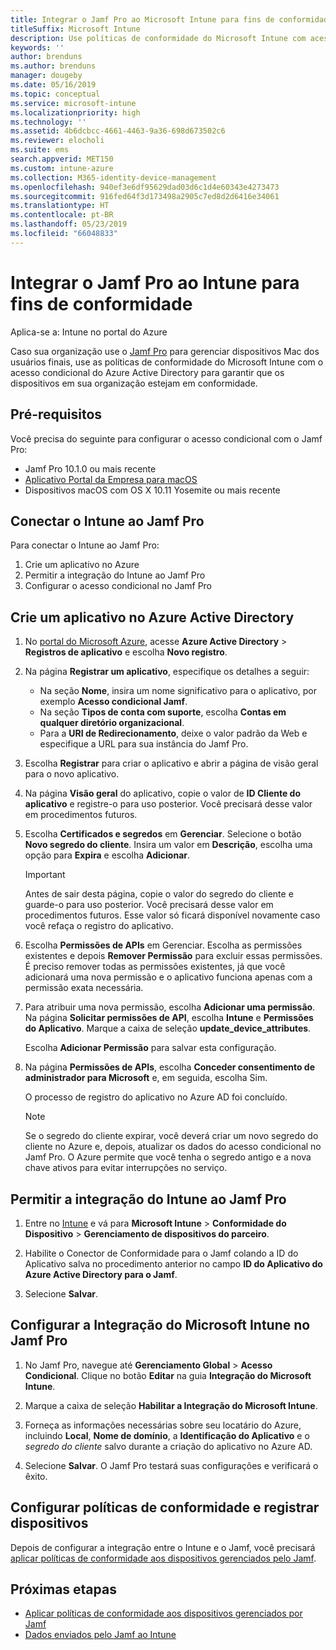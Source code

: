 ```yaml
---
title: Integrar o Jamf Pro ao Microsoft Intune para fins de conformidade
titleSuffix: Microsoft Intune
description: Use políticas de conformidade do Microsoft Intune com acesso condicional do Azure Active Directory para ajudar a proteger dispositivos gerenciados pelo Jamf.
keywords: ''
author: brenduns
ms.author: brenduns
manager: dougeby
ms.date: 05/16/2019
ms.topic: conceptual
ms.service: microsoft-intune
ms.localizationpriority: high
ms.technology: ''
ms.assetid: 4b6dcbcc-4661-4463-9a36-698d673502c6
ms.reviewer: elocholi
ms.suite: ems
search.appverid: MET150
ms.custom: intune-azure
ms.collection: M365-identity-device-management
ms.openlocfilehash: 940ef3e6df95629dad03d6c1d4e60343e4273473
ms.sourcegitcommit: 916fed64f3d173498a2905c7ed8d2d6416e34061
ms.translationtype: HT
ms.contentlocale: pt-BR
ms.lasthandoff: 05/23/2019
ms.locfileid: "66048833"
---
```

# <a name="integrate-jamf-pro-with-intune-for-compliance"></a>Integrar o Jamf Pro ao Intune para fins de conformidade

Aplica-se a: Intune no portal do Azure

Caso sua organização use o [Jamf Pro](https://www.jamf.com) para gerenciar dispositivos Mac dos usuários finais, use as políticas de conformidade do Microsoft Intune com o acesso condicional do Azure Active Directory para garantir que os dispositivos em sua organização estejam em conformidade.

## <a name="prerequisites"></a>Pré-requisitos

Você precisa do seguinte para configurar o acesso condicional com o Jamf Pro:

- Jamf Pro 10.1.0 ou mais recente
- [Aplicativo Portal da Empresa para macOS](https://aka.ms/macoscompanyportal)
- Dispositivos macOS com OS X 10.11 Yosemite ou mais recente

## <a name="connecting-intune-to-jamf-pro"></a>Conectar o Intune ao Jamf Pro

Para conectar o Intune ao Jamf Pro:

1. Crie um aplicativo no Azure
2. Permitir a integração do Intune ao Jamf Pro
3. Configurar o acesso condicional no Jamf Pro

## <a name="create-an-application-in-azure-active-directory"></a>Crie um aplicativo no Azure Active Directory

1. No [portal do Microsoft Azure](https://portal.azure.com), acesse **Azure Active Directory** > **Registros de aplicativo** e escolha **Novo registro**. 

2. Na página **Registrar um aplicativo**, especifique os detalhes a seguir:
   - Na seção **Nome**, insira um nome significativo para o aplicativo, por exemplo **Acesso condicional Jamf**.
   - Na seção **Tipos de conta com suporte**, escolha **Contas em qualquer diretório organizacional**. 
   - Para a **URI de Redirecionamento**, deixe o valor padrão da Web e especifique a URL para sua instância do Jamf Pro.  

3. Escolha **Registrar** para criar o aplicativo e abrir a página de visão geral para o novo aplicativo.  

4. Na página **Visão geral** do aplicativo, copie o valor de **ID Cliente do aplicativo** e registre-o para uso posterior. Você precisará desse valor em procedimentos futuros.  

5. Escolha **Certificados e segredos** em **Gerenciar**. Selecione o botão **Novo segredo do cliente**. Insira um valor em **Descrição**, escolha uma opção para **Expira** e escolha **Adicionar**.

   > [!IMPORTANT]  
   > Antes de sair desta página, copie o valor do segredo do cliente e guarde-o para uso posterior. Você precisará desse valor em procedimentos futuros. Esse valor só ficará disponível novamente caso você refaça o registro do aplicativo.  

6. Escolha **Permissões de APIs** em Gerenciar.  Escolha as permissões existentes e depois **Remover Permissão** para excluir essas permissões. É preciso remover todas as permissões existentes, já que você adicionará uma nova permissão e o aplicativo funciona apenas com a permissão exata necessária.  

7. Para atribuir uma nova permissão, escolha **Adicionar uma permissão**. Na página **Solicitar permissões de API**, escolha **Intune** e **Permissões do Aplicativo**. Marque a caixa de seleção **update_device_attributes**.  

   Escolha **Adicionar Permissão** para salvar esta configuração.  

8. Na página **Permissões de APIs**, escolha **Conceder consentimento de administrador para Microsoft** e, em seguida, escolha Sim.  

   O processo de registro do aplicativo no Azure AD foi concluído.


    > [!NOTE]
    > Se o segredo do cliente expirar, você deverá criar um novo segredo do cliente no Azure e, depois, atualizar os dados do acesso condicional no Jamf Pro. O Azure permite que você tenha o segredo antigo e a nova chave ativos para evitar interrupções no serviço.

## <a name="enable-intune-to-integrate-with-jamf-pro"></a>Permitir a integração do Intune ao Jamf Pro

1. Entre no [Intune](https://go.microsoft.com/fwlink/?linkid=20909) e vá para **Microsoft Intune** > **Conformidade do Dispositivo** > **Gerenciamento de dispositivos do parceiro**.

2. Habilite o Conector de Conformidade para o Jamf colando a ID do Aplicativo salva no procedimento anterior no campo **ID do Aplicativo do Azure Active Directory para o Jamf**.

3. Selecione **Salvar**.

## <a name="configure-microsoft-intune-integration-in-jamf-pro"></a>Configurar a Integração do Microsoft Intune no Jamf Pro

1. No Jamf Pro, navegue até **Gerenciamento Global** > **Acesso Condicional**. Clique no botão **Editar** na guia **Integração do Microsoft Intune**.

2. Marque a caixa de seleção **Habilitar a Integração do Microsoft Intune**.

3. Forneça as informações necessárias sobre seu locatário do Azure, incluindo **Local**, **Nome de domínio**, a **Identificação do Aplicativo** e o *segredo do cliente* salvo durante a criação do aplicativo no Azure AD.  

4. Selecione **Salvar**. O Jamf Pro testará suas configurações e verificará o êxito.

## <a name="set-up-compliance-policies-and-register-devices"></a>Configurar políticas de conformidade e registrar dispositivos

Depois de configurar a integração entre o Intune e o Jamf, você precisará [aplicar políticas de conformidade aos dispositivos gerenciados pelo Jamf](conditional-access-assign-jamf.md).



## <a name="next-steps"></a>Próximas etapas

- [Aplicar políticas de conformidade aos dispositivos gerenciados por Jamf](conditional-access-assign-jamf.md)
- [Dados enviados pelo Jamf ao Intune](data-jamf-sends-to-intune.md)
